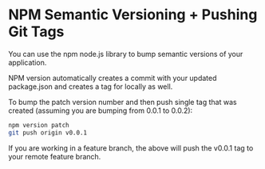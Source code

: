 # NPM Semantic Versioning + Pushing Git Tags
You can use the npm node.js library to bump semantic versions of your application.

NPM version automatically creates a commit with your updated package.json and creates a tag for locally as well.

To bump the patch version number and then push single tag that was created (assuming you are bumping from 0.0.1 to 0.0.2):

```bash
npm version patch
git push origin v0.0.1
```

If you are working in a feature branch, the above will push the v0.0.1 tag to your remote feature branch.